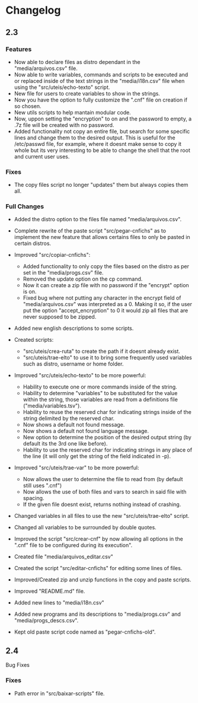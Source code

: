 [//]: # ( -*- coding: utf-8 -*- )
[//]: # ( ------------------------------------------------------------------------------ )
[//]: # (+ Autor:  	Ran# )
[//]: # (+ Creado: 	2022/10/2 )
[//]: # (+ Editado:	2022/11/06 19:46:39.295166 )
[//]: # ( ------------------------------------------------------------------------------ )

# Changelog

## 2.3

### Features

- Now able to declare files as distro dependant in the "media/arquivos.csv" file.
- Now able to write variables, commands and scripts to be executed and or replaced inside of the text strings in the "media/i18n.csv" file when using the "src/uteis/echo-texto" script.
- New file for users to create variables to show in the strings.
- Now you have the option to fully customize the ".cnf" file on creation if so chosen.
- New utils scripts to help mantain modular code.
- Now, uppon setting the "encryption" to on and the password to empty, a .7z file will be created with no password.
- Added functionality not copy an entire file, but search for some specific lines and change them to the desired output. This is useful for the /etc/passwd file, for example, where it doesnt make sense to copy it whole but its very interesting to be able to change the shell that the root and current user uses.

### Fixes

- The copy files script no longer "updates" them but always copies them all.

### Full Changes

- Added the distro option to the files file named "media/arquivos.csv".
- Complete rewrite of the paste script "src/pegar-cnfichs" as to implement the new feature that allows certains files to only be pasted in certain distros.
- Improved "src/copiar-cnfichs":
    - Added functionality to only copy the files based on the distro as per set in the "media/progs.csv" file.
    - Removed the update option on the cp command.
    - Now it can create a zip file with no password if the "encrypt" option is on.
    - Fixed bug where not putting any character in the encrypt field of "media/arquivos.csv" was interpreted as a 0. Making it so, if the user put the option "accept\_encryption" to 0 it would zip all files that are never supposed to be zipped.
- Added new english descriptions to some scripts.
- Created scripts:
    - "src/uteis/crea-ruta" to create the path if it doesnt already exist.
    - "src/uteis/trae-elto" to use it to bring some frequently used variables such as distro, username or home folder.
- Improved "src/uteis/echo-texto" to be more powerful:
    - Hability to execute one or more commands inside of the string.
    - Hability to determine "variables" to be substituted for the value within the string, those variables are read from a definitions file ("media/variables.tsv").
    - Hability to reuse the reserved char for indicating strings inside of the string delimited by the reserved char.
    - Now shows a default not found message.
    - Now shows a default not found language message.
    - New option to determine the position of the desired output string (by default its the 3rd one like before).
    - Hability to use the reserved char for indicating strings in any place of the line (it will only get the string of the field indicated in -p).
- Improved "src/uteis/trae-var" to be more powerful:
    - Now allows the user to determine the file to read from (by default still uses ".cnf")
    - Now allows the use of both files and vars to search in said file with spacing.
    - If the given file doesnt exist, returns nothing instead of crashing.
- Changed variables in all files to use the new "src/uteis/trae-elto" script.
- Changed all variables to be surrounded by double quotes.
- Improved the script "src/crear-cnf" by now allowing all options in the ".cnf" file to be configured during its execution".
- Created file "media/arquivos\_editar.csv"
- Created the script "src/editar-cnfichs" for editing some lines of files.
- Improved/Created zip and unzip functions in the copy and paste scripts.

- Improved "README.md" file.
- Added new lines to "media/i18n.csv"
- Added new programs and its descriptions to "media/progs.csv" and "media/progs\_descs.csv".

- Kept old paste script code named as "pegar-cnfichs-old".

## 2.4

Bug Fixes

### Fixes

- Path error in "src/baixar-scripts" file.
